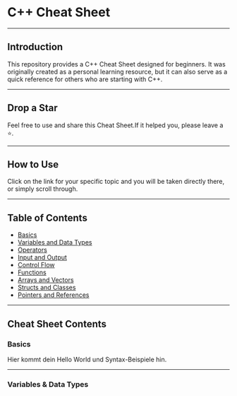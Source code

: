 # C++ Cheat Sheet

---

## Introduction
This repository provides a C++ Cheat Sheet designed for beginners.
It was originally created as a personal learning resource, but it can also serve as a quick reference for others who are starting with C++.

---

## Drop a Star
Feel free to use and share this Cheat Sheet.If it helped you, please leave a ⭐.

---

## How to Use
Click on the link for your specific topic and you will be taken directly there, or simply scroll through.

---

## Table of Contents
- [Basics](#basics)
- [Variables and Data Types](#variables-and-data-types)
- [Operators](#operators)
- [Input and Output](#input-and-output)
- [Control Flow](#control-flow)
- [Functions](#functions)
- [Arrays and Vectors](#arrays-and-vectors)
- [Structs and Classes](#structs-and-classes)
- [Pointers and References](#pointers-and-references)

---

## Cheat Sheet Contents
### Basics
Hier kommt dein Hello World und Syntax-Beispiele hin.

____

### Variables & Data Types  



